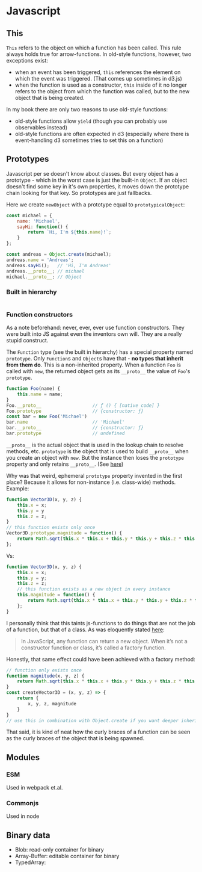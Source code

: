 # Javascript

## This
`This` refers to the object on which a function has been called.
This rule always holds true for arrow-functions.
In old-style functions, however, two exceptions exist:
 - when an event has been triggered, `this` references the element on which the event was triggered. (That comes up sometimes in d3.js)
 - when the function is used as a constructor,  `this` inside of it no longer refers to the object from which the function was called, but to the new object that is being created.

In my book there are only two reasons to use old-style functions:
 - old-style functions allow `yield` (though you can probably use observables instead)
 - old-style functions are often expected in d3 (especially where there is event-handling d3 sometimes tries to set this on a function)

## Prototypes
Javascript per se doesn't know about classes. But every object has a prototype - which in the worst case is just the built-in `Object`.
If an object doesn't find some key in it's own properties, it moves down the prototype chain looking for that key.
So prototypes are just fallbacks.

Here we create `newObject` with a prototype equal to `prototypicalObject`:
```js
const michael = {
    name: 'Michael',
    sayHi: function() {
        return `Hi, I'm ${this.name}!`;
    }
};

const andreas = Object.create(michael);
andreas.name = 'Andreas';
andreas.sayHi();   // 'Hi, I'm Andreas'
andreas.__proto__; // michael
michael.__proto__; // Object
```

### Built in hierarchy
<img scr="https://raw.githubusercontent.com/MichaelLangbein/tdl2/main/backend/data/assets/programming/js_builtin_hierarchy.jpg" />


### Function constructors
As a note beforehand: never, ever, ever use function constructors. They were built into JS against even the inventors own will. They are a really stupid construct.

The `Function` type (see the built in hierarchy) has a special property named `prototype`. Only `Function`s and `Object`s have that - **no types that inherit from them do**. This is a non-inherited property.
When a function `Foo` is called with `new`, the returned object gets as its `__proto__` the value of `Foo`'s `prototype`.
```js
function Foo(name) {
    this.name = name;
}
Foo.__proto__                   // ƒ () { [native code] }
Foo.prototype                   // {constructor: ƒ}
const bar = new Foo('Michael')
bar.name                        // 'Michael'
bar.__proto__                   // {constructor: ƒ}
bar.prototype                   // undefined
```
`__proto__` is the actual object that is used in the lookup chain to resolve methods, etc. `prototype` is the object that is used to build `__proto__` when you create an object with `new`. But the instance then loses the `prototype` property and only retains `__proto__`. (See [here](https://stackoverflow.com/questions/9959727/proto-vs-prototype-in-javascript))


Why was that weird, ephemeral `prototype` property invented in the first place? Because it allows for non-instance (i.e. class-wide) methods.
Example:
```js
function Vector3D(x, y, z) {
    this.x = x;
    this.y = y
    this.z = z;
}
// this function exists only once
Vector3D.prototype.magnitude = function() {
    return Math.sqrt(this.x * this.x + this.y * this.y + this.z * this.z);
};
```
Vs:
```js
function Vector3D(x, y, z) {
    this.x = x;
    this.y = y;
    this.z = z;
    // this function exists as a new object in every instance
    this.magnitude = function() {
        return Math.sqrt(this.x * this.x + this.y * this.y + this.z * this.z);
    };
}
```

I personally think that this taints js-functions to do things that are not the job of a function, but that of a class.
As was eloquently stated [here](https://medium.com/javascript-scene/javascript-factory-functions-vs-constructor-functions-vs-classes-2f22ceddf33e):
> In JavaScript, any function can return a new object. When it’s not a constructor function or class, it’s called a factory function.

Honestly, that same effect could have been achieved with a factory method:
```js
// function only exists once
function magnitude(x, y, z) {
    return Math.sqrt(this.x * this.x + this.y * this.y + this.z * this.z);
}
const createVector3D = (x, y, z) => {
    return {
        x, y, z, magnitude
    }
}
// use this in combination with Object.create if you want deeper inheritance
```

That said, it is kind of neat how the curly braces of a function can be seen as the curly braces of the object that is being spawned.


## Modules

### ESM
Used in webpack et.al.

### Commonjs
Used in node


## Binary data

- Blob: read-only container for binary
- Array-Buffer: editable container for binary
- TypedArray: 


